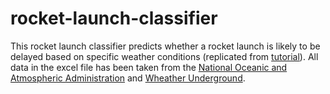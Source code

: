 # rocket-launch-classifier
This rocket launch classifier predicts whether a rocket launch is likely to be delayed based on specific weather conditions (replicated from [tutorial](https://learn.microsoft.com/en-us/training/paths/machine-learning-predict-launch-delay-nasa/ 'tutorial')).
All data in the excel file has been taken from the [National Oceanic and Atmospheric Administration](https://www.noaa.gov/ 'National Oceanic and Atmospheric Administration') and [Wheather Underground](https://www.wunderground.com/history 'Wheather Underground'). 
